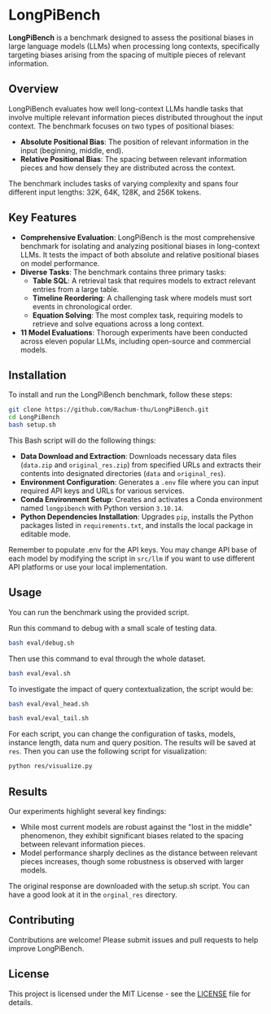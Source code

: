 # LongPiBench

**LongPiBench** is a benchmark designed to assess the positional biases in large language models (LLMs) when processing long contexts, specifically targeting biases arising from the spacing of multiple pieces of relevant information. 

## Overview

LongPiBench evaluates how well long-context LLMs handle tasks that involve multiple relevant information pieces distributed throughout the input context. The benchmark focuses on two types of positional biases:

- **Absolute Positional Bias**: The position of relevant information in the input (beginning, middle, end).
- **Relative Positional Bias**: The spacing between relevant information pieces and how densely they are distributed across the context.

The benchmark includes tasks of varying complexity and spans four different input lengths: 32K, 64K, 128K, and 256K tokens.

## Key Features

- **Comprehensive Evaluation**: LongPiBench is the most comprehensive benchmark for isolating and analyzing positional biases in long-context LLMs. It tests the impact of both absolute and relative positional biases on model performance.
- **Diverse Tasks**: The benchmark contains three primary tasks:
  - **Table SQL**: A retrieval task that requires models to extract relevant entries from a large table.
  - **Timeline Reordering**: A challenging task where models must sort events in chronological order.
  - **Equation Solving**: The most complex task, requiring models to retrieve and solve equations across a long context.
- **11 Model Evaluations**: Thorough experiments have been conducted across eleven popular LLMs, including open-source and commercial models.

## Installation

To install and run the LongPiBench benchmark, follow these steps:

```bash
git clone https://github.com/Rachum-thu/LongPiBench.git
cd LongPiBench
bash setup.sh
```

This Bash script will do the following things: 

- **Data Download and Extraction**: Downloads necessary data files (`data.zip` and `original_res.zip`) from specified URLs and extracts their contents into designated directories (`data` and `original_res`).
- **Environment Configuration**: Generates a `.env` file where you can input required API keys and URLs for various services. 
- **Conda Environment Setup**: Creates and activates a Conda environment named `longpibench` with Python version `3.10.14`. 
- **Python Dependencies Installation**: Upgrades `pip`, installs the Python packages listed in `requirements.txt`, and installs the local package in editable mode.

Remember to populate .env for the API keys. You may change API base of each model by modifying the script in  `src/llm` if you want to use different API platforms or use your local implementation. 

## Usage

You can run the benchmark using the provided script. 

Run this command to debug with a small scale of testing data.

```bash
bash eval/debug.sh
```

Then use this command to eval through the whole dataset.

```bash
bash eval/eval.sh
```

To investigate the impact of query contextualization, the script would be:

```bash
bash eval/eval_head.sh
```

```bash
bash eval/eval_tail.sh
```

For each script, you can change the configuration of tasks, models, instance length, data num and query position. The results will be saved at `res`. Then you can use the following script for visualization:

```bash
python res/visualize.py
```

## Results

Our experiments highlight several key findings:

- While most current models are robust against the "lost in the middle" phenomenon, they exhibit significant biases related to the spacing between relevant information pieces.
- Model performance sharply declines as the distance between relevant pieces increases, though some robustness is observed with larger models.

The original response are downloaded with the setup.sh script. You can have a good look at it in the `orginal_res` directory.

## Contributing

Contributions are welcome! Please submit issues and pull requests to help improve LongPiBench.

## License

This project is licensed under the MIT License - see the [LICENSE](LICENSE) file for details.



